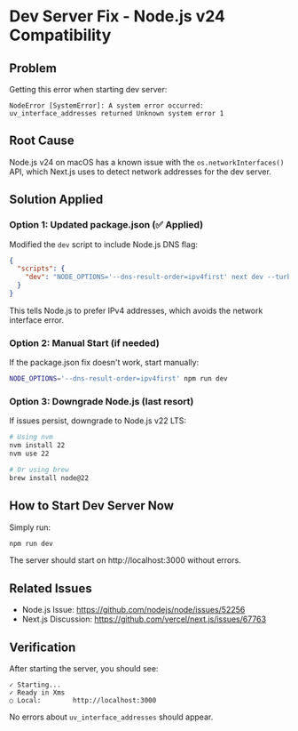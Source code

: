 # Dev Server Fix - Node.js v24 Compatibility

## Problem
Getting this error when starting dev server:
```
NodeError [SystemError]: A system error occurred: uv_interface_addresses returned Unknown system error 1
```

## Root Cause
Node.js v24 on macOS has a known issue with the `os.networkInterfaces()` API, which Next.js uses to detect network addresses for the dev server.

## Solution Applied

### Option 1: Updated package.json (✅ Applied)
Modified the `dev` script to include Node.js DNS flag:
```json
{
  "scripts": {
    "dev": "NODE_OPTIONS='--dns-result-order=ipv4first' next dev --turbopack"
  }
}
```

This tells Node.js to prefer IPv4 addresses, which avoids the network interface error.

### Option 2: Manual Start (if needed)
If the package.json fix doesn't work, start manually:
```bash
NODE_OPTIONS='--dns-result-order=ipv4first' npm run dev
```

### Option 3: Downgrade Node.js (last resort)
If issues persist, downgrade to Node.js v22 LTS:
```bash
# Using nvm
nvm install 22
nvm use 22

# Or using brew
brew install node@22
```

## How to Start Dev Server Now

Simply run:
```bash
npm run dev
```

The server should start on http://localhost:3000 without errors.

## Related Issues
- Node.js Issue: https://github.com/nodejs/node/issues/52256
- Next.js Discussion: https://github.com/vercel/next.js/issues/67763

## Verification
After starting the server, you should see:
```
✓ Starting...
✓ Ready in Xms
○ Local:        http://localhost:3000
```

No errors about `uv_interface_addresses` should appear.

